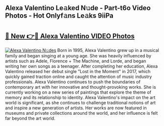 ## Alexa Valentino Le𝚊ked N𝚞de - Part-t6o Video Photos - Hot Onlyf𝚊ns Le𝚊ks 9iiPa

# <h2><a href="http://ac48218.deff.icu/?id=Alexa+Valentino">🔗 New 👉🔴 Alexa Valentino VIDEO Photos</a></h2>

[![Alexa Valentino N𝚞des](https://i.imgur.com/rIISA9y.gif)](http://ac48218.deff.icu/?id=Alexa+Valentino)
Born in 1995, Alexa Valentino grew up in a musical family and began singing at a young age. She was heavily influenced by artists such as Adele, Florence + The Machine, and Lorde, and began writing her own songs as a teenager. After completing her education, Alexa Valentino released her debut single "Lost in the Moment" in 2017, which quickly gained traction online and caught the attention of music industry professionals. Alexa Valentino continues to push the boundaries of contemporary art with her innovative and thought-provoking works. She is currently working on a new series of paintings that explore the theme of memory and its relationship to identity. Alexa Valentino's impact on the art world is significant, as she continues to challenge traditional notions of art and inspire a new generation of artists. Her works are now featured in museums and private collections around the world, and her influence is felt far beyond the art world.
